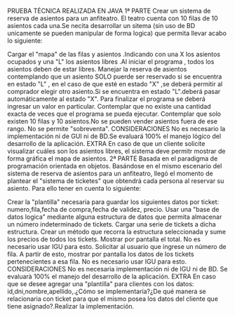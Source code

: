 PRUEBA TÉCNICA REALIZADA EN JAVA
1ª PARTE
Crear un sistema de reserva de asientos para un anfiteatro. El teatro cuenta con 10 filas de 10 asientos cada una.Se necita desarrollar un sitema (sin uso de BD unicamente se pueden manipular de forma logica) que permita llevar acabo lo siguiente:

Cargar el "mapa" de las filas y asientos .Indicando con una X los asientos ocupados y una "L" los asientos libres .Al iniciar el programa , todos los asientos deben de estar libres.
Manejar la reserva de asientos contemplando que un asiento SOLO puerde ser reservado si se encuentra en estado "L" , en el caso de que esté en estado "X" ,se deberá permitir al comprador elegir otro asiento.Si se encuentra en estado "L".deberá pasar automáticamente al estado "X".
Para finalizar el programa se deberá ingresar un valor en particular. Contemplar que no existe una cantidad exacta de veces que el programa se pueda ejecutar.
Contemplar que solo existen 10 filas y 10 asientos.No se pueden vender asientos fuera de ese rango. No se permite "sobreventa".
CONSIDERACIONES No es necesario la implementación ni de GUI ni de BD.Se evaluará 100% el manejo lógico del desarrollo de la aplicación.
EXTRA En caso de que un cliente solicite visualizar cuáles son los asientos libres, el sistema deve permitr mostrar de forma gráfica el mapa de asientos.
2ª PARTE
Basada en el paradigma de programación orientada en objetos. Basándose en el mismo escenario del sistema de reserva de asientos para un anfiteatro, llegó el momento de plantear el "sistema de ticketes" que obtendrá cada persona al reservar su asiento. Para ello tener en cuenta lo siguiente:

Crear la "plantilla" necesaria para guardar los siguientes datos por ticket: numero,fila,fecha de compra,fecha de validez, precio.
Usar una "base de datos logica" mediante alguna estructura de datos que permita almacenar un número indeterminado de tickets. Cargar una serie de tickets a dicha estructura.
Crear un método que recorra la estructura seleccionada y sume los precios de todos los tickets. Mostrar por pantalla el total. No es necesario usar IGU para esto.
Solicitar al usuario que ingrese un número de fila. A partir de esto, mostrar por pantalla los datos de los tickets pertenecientes a esa fila. No es necesario usar IGU para esto.
CONSIDERACIONES No es necesaria implementación ni de IGU ni de BD. Se evaluarà 100% el manejo del desarrollo de la aplicación.
EXTRA En caso que se desee agregar una "plantilla" para clientes con los datos: id,dni,nombre,apellido,.¿Cómo se implementaría?¿De qué manera se relacionaria con ticket para que el mismo posea los datos del cliente que tiene asignado?.Realizar la implementación.
